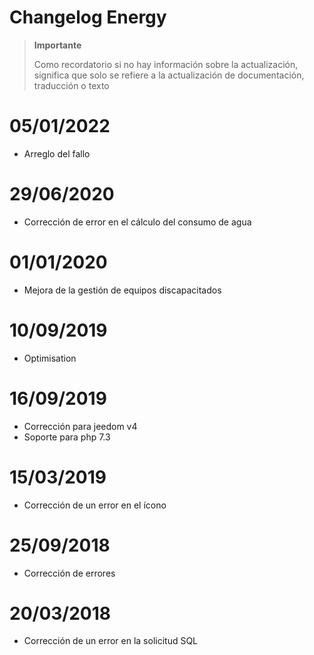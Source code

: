 # Changelog Energy

>**Importante**
>
>Como recordatorio si no hay información sobre la actualización, significa que solo se refiere a la actualización de documentación, traducción o texto

# 05/01/2022

- Arreglo del fallo

# 29/06/2020

- Corrección de error en el cálculo del consumo de agua

# 01/01/2020

- Mejora de la gestión de equipos discapacitados

# 10/09/2019

- Optimisation

# 16/09/2019

- Corrección para jeedom v4
- Soporte para php 7.3

# 15/03/2019

- Corrección de un error en el ícono

# 25/09/2018

- Corrección de errores

# 20/03/2018

-  Corrección de un error en la solicitud SQL
